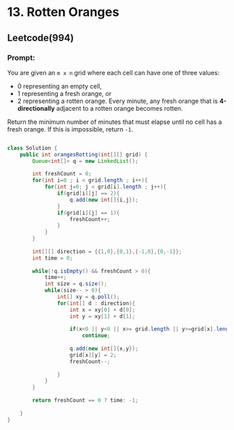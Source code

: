 # 13. Rotten Oranges
## Leetcode(994)
### Prompt:
You are given an `m x n` grid where each cell can have one of three values:

* 0 representing an empty cell,
* 1 representing a fresh orange, or
* 2 representing a rotten orange.
Every minute, any fresh orange that is **4-directionally** adjacent to a rotten orange becomes rotten.

Return the minimum number of minutes that must elapse until no cell has a fresh orange. If this is impossible, return `-1`.

```java

class Solution {
    public int orangesRotting(int[][] grid) {
        Queue<int[]> q = new LinkedList();
        
        int freshCount = 0;
        for(int i=0 ; i < grid.length ; i++){
            for(int j=0; j < grid[i].length ; j++){
                if(grid[i][j] == 2){
                    q.add(new int[]{i,j});
                }
                if(grid[i][j] == 1){
                    freshCount++;
                }
            }
        }
        
        int[][] direction = {{1,0},{0,1},{-1,0},{0,-1}};
        int time = 0;
        
        while(!q.isEmpty() && freshCount > 0){
            time++;
            int size = q.size();
            while(size-- > 0){
                int[] xy = q.poll();
                for(int[] d : direction){
                    int x = xy[0] + d[0];
                    int y = xy[1] + d[1];
                    
                    if(x<0 || y<0 || x>= grid.length || y>=grid[x].length || grid[x][y] == 0 || grid[x][y] == 2)
                        continue;
                    
                    q.add(new int[]{x,y});
                    grid[x][y] = 2;
                    freshCount--;
                    
                }
            }
        }
        
        return freshCount == 0 ? time: -1;
        
    }
}

```

